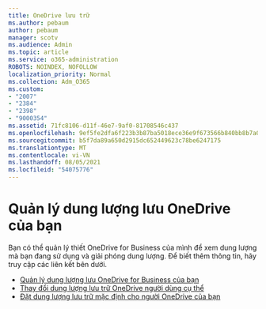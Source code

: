 ```yaml
---
title: OneDrive lưu trữ
ms.author: pebaum
author: pebaum
manager: scotv
ms.audience: Admin
ms.topic: article
ms.service: o365-administration
ROBOTS: NOINDEX, NOFOLLOW
localization_priority: Normal
ms.collection: Adm_O365
ms.custom:
- "2007"
- "2384"
- "2398"
- "9000354"
ms.assetid: 71fc8106-d11f-46e7-9af0-81708546c437
ms.openlocfilehash: 9ef5fe2dfa6f223b3b87ba5018ece36e9f673566b840bb8b7a0ed700f7bc94a5
ms.sourcegitcommit: b5f7da89a650d2915dc652449623c78be6247175
ms.translationtype: MT
ms.contentlocale: vi-VN
ms.lasthandoff: 08/05/2021
ms.locfileid: "54075776"
---
```

# <a name="manage-your-onedrive-storage"></a>Quản lý dung lượng lưu OneDrive của bạn

Bạn có thể quản lý thiết OneDrive for Business của mình để xem dung lượng mà bạn đang sử dụng và giải phóng dung lượng.  Để biết thêm thông tin, hãy truy cập các liên kết bên dưới.

- [Quản lý dung lượng lưu OneDrive for Business của bạn](https://support.microsoft.com/office/31519161-059c-4764-b6f8-f5cd29f7fe68)
- [Thay đổi dung lượng lưu trữ OneDrive người dùng cụ thể](https://docs.microsoft.com/onedrive/change-user-storage)
- [Đặt dung lượng lưu trữ mặc định cho người OneDrive của bạn](https://docs.microsoft.com/onedrive/set-default-storage-space)
